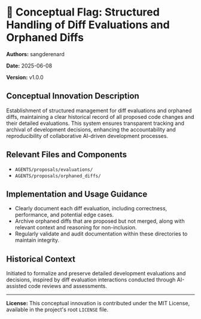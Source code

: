 # 🚩 Conceptual Flag: Structured Handling of Diff Evaluations and Orphaned Diffs

**Authors:** sangderenard

**Date:** 2025-06-08

**Version:** v1.0.0

## Conceptual Innovation Description

Establishment of structured management for diff evaluations and orphaned diffs, maintaining a clear historical record of all proposed code changes and their detailed evaluations. This system ensures transparent tracking and archival of development decisions, enhancing the accountability and reproducibility of collaborative AI-driven development processes.

## Relevant Files and Components

- `AGENTS/proposals/evaluations/`
- `AGENTS/proposals/orphaned_diffs/`

## Implementation and Usage Guidance

- Clearly document each diff evaluation, including correctness, performance, and potential edge cases.
- Archive orphaned diffs that are proposed but not merged, along with relevant context and reasoning for non-inclusion.
- Regularly validate and audit documentation within these directories to maintain integrity.

## Historical Context

Initiated to formalize and preserve detailed development evaluations and decisions, inspired by diff evaluation interactions conducted through AI-assisted code reviews and assessments.

---

**License:**
This conceptual innovation is contributed under the MIT License, available in the project's root `LICENSE` file.
